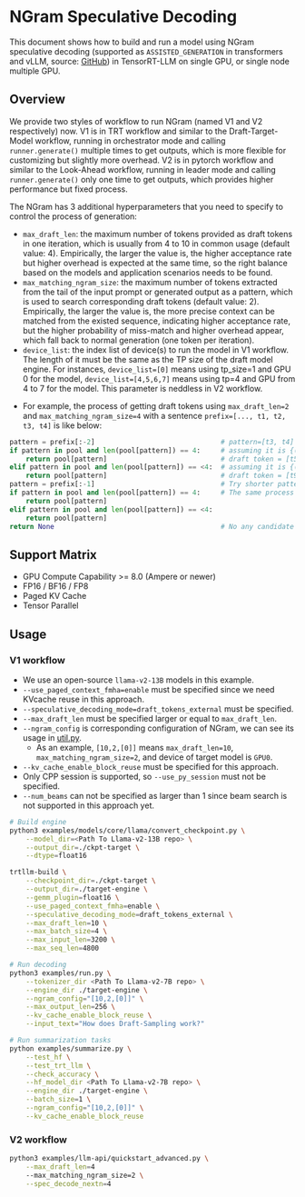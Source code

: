 # NGram Speculative Decoding

This document shows how to build and run a model using NGram speculative decoding (supported as `ASSISTED_GENERATION` in transformers and vLLM, source: [GitHub](https://github.com/apoorvumang/prompt-lookup-decoding/tree/main)) in TensorRT-LLM on single GPU, or single node multiple GPU.

## Overview

We provide two styles of workflow to run NGram (named V1 and V2 respectively) now. V1 is in TRT workflow and similar to the Draft-Target-Model workflow, running in orchestrator mode and calling `runner.generate()` multiple times to get outputs, which is more flexible for customizing but slightly more overhead. V2 is in pytorch workflow and similar to the Look-Ahead workflow, running in leader mode and calling `runner.generate()` only one time to get outputs, which provides higher performance but fixed process.

The NGram has 3 additional hyperparameters that you need to specify to control the process of generation:
- `max_draft_len`: the maximum number of tokens provided as draft tokens in one iteration, which is usually from 4 to 10 in common usage (default value: 4). Empirically, the larger the value is, the higher acceptance rate but higher overhead is expected at the same time, so the right balance based on the models and application scenarios needs to be found.
- `max_matching_ngram_size`: the maximum number of tokens extracted from the tail of the input prompt or generated output as a pattern, which is used to search corresponding draft tokens (default value: 2). Empirically, the larger the value is, the more precise context can be matched from the existed sequence, indicating higher acceptance rate, but the higher probability of miss-match and higher overhead appear, which fall back to normal generation (one token per iteration).
- `device_list`: the index list of device(s) to run the model in V1 workflow. The length of it must be the same as the TP size of the draft model engine. For instances, `device_list=[0]` means using tp_size=1 and GPU 0 for the model, `device_list=[4,5,6,7]` means using tp=4 and GPU from 4 to 7 for the model. This parameter is neddless in V2 workflow.

+ For example, the process of getting draft tokens using `max_draft_len=2` and `max_matching_ngram_size=4` with a sentence `prefix=[..., t1, t2, t3, t4]` is like below:

```Python
pattern = prefix[:-2]                               # pattern=[t3, t4] (length=2)
if pattern in pool and len(pool[pattern]) == 4:     # assuming it is {(t3, t4): (t5, t6, t7, t8)}
    return pool[pattern]                            # draft token = [t5, t6, t7, t8]
elif pattern in pool and len(pool[pattern]) == <4:  # assuming it is {(t3, t4): (t9, t10, t11)}
    return pool[pattern]                            # draft token = [t9, t10, t11]
pattern = prefix[:-1]                               # Try shorter pattern if no candidate of length=2 exists, pattern=[t4] (length=1)
if pattern in pool and len(pool[pattern]) == 4:     # The same process as above
    return pool[pattern]
elif pattern in pool and len(pool[pattern]) == <4:
    return pool[pattern]
return None                                         # No any candidate exists
```

## Support Matrix
  * GPU Compute Capability >= 8.0 (Ampere or newer)
  * FP16 / BF16 / FP8
  * Paged KV Cache
  * Tensor Parallel

## Usage

### V1 workflow

+ We use an open-source `llama-v2-13B` models in this example.
+ `--use_paged_context_fmha=enable` must be specified since we need KVcache reuse in this approach.
+ `--speculative_decoding_mode=draft_tokens_external` must be specified.
+ `--max_draft_len` must be specified larger or equal to `max_draft_len`.
+ `--ngram_config` is corresponding configuration of NGram, we can see its usage in [util.py](../util.py).
  + As an example, `[10,2,[0]]` means `max_draft_len=10`, `max_matching_ngram_size=2`, and device of target model is `GPU0`.
+ `--kv_cache_enable_block_reuse` must be specified for this approach.
+ Only CPP session is supported, so `--use_py_session` must not be specified.
+ `--num_beams` can not be specified as larger than 1 since beam search is not supported in this approach yet.

```bash
# Build engine
python3 examples/models/core/llama/convert_checkpoint.py \
    --model_dir=<Path To Llama-v2-13B repo> \
    --output_dir=./ckpt-target \
    --dtype=float16

trtllm-build \
    --checkpoint_dir=./ckpt-target \
    --output_dir=./target-engine \
    --gemm_plugin=float16 \
    --use_paged_context_fmha=enable \
    --speculative_decoding_mode=draft_tokens_external \
    --max_draft_len=10 \
    --max_batch_size=4 \
    --max_input_len=3200 \
    --max_seq_len=4800

# Run decoding
python3 examples/run.py \
    --tokenizer_dir <Path To Llama-v2-7B repo> \
    --engine_dir ./target-engine \
    --ngram_config="[10,2,[0]]" \
    --max_output_len=256 \
    --kv_cache_enable_block_reuse \
    --input_text="How does Draft-Sampling work?"

# Run summarization tasks
python examples/summarize.py \
    --test_hf \
    --test_trt_llm \
    --check_accuracy \
    --hf_model_dir <Path To Llama-v2-7B repo> \
    --engine_dir ./target-engine \
    --batch_size=1 \
    --ngram_config="[10,2,[0]]" \
    --kv_cache_enable_block_reuse
```

### V2 workflow

```bash
python3 examples/llm-api/quickstart_advanced.py \
    --max_draft_len=4
    --max_matching_ngram_size=2 \
    --spec_decode_nextn=4
```
